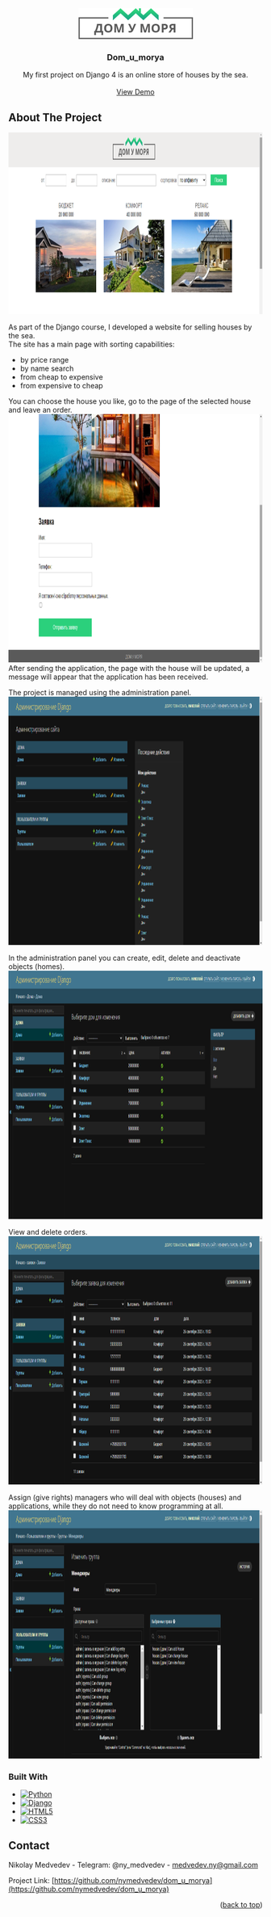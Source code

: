 <div align="center">
  <a href="https://github.com/nymedvedev/dom_u_morya.git">
    <img src="https://github.com/nymedvedev/dom_u_morya/blob/master/static/images/logo.png?raw=true" alt="Logo" width="227" height="61">
  </a>
  <h3 align="center">Dom_u_morya</h3>
  <p align="center">
    My first project on Django 4 is an online store of houses by the sea.
    <br />
    <br />
    <a href="https://99c9c44a9ba6.hosting.myjino.ru/">View Demo</a>
  </p>
</div>

<!-- ABOUT THE PROJECT -->
## About The Project

<img src="https://github.com/nymedvedev/dom_u_morya/blob/master/screenshot_of_project.png?raw=true" alt="Main page" width="1024" height="360">

As part of the Django course, I developed a website for selling houses by the sea.  
The site has a main page with sorting capabilities:
* by price range
* by name search
* from cheap to expensive
* from expensive to cheap
  
You can choose the house you like, go to the page of the selected house and leave an order.
<img src="https://github.com/nymedvedev/dom_u_morya/blob/master/screenshot_of_project_order.png?raw=true" alt="Object page" width="1024" height="492">
After sending the application, the page with the house will be updated, a message will appear that the application has been received.

The project is managed using the administration panel.
<img src="https://github.com/nymedvedev/dom_u_morya/blob/master/screenshot_of_project_admin.png?raw=true" alt="Object page" width="1024" height="492">

In the administration panel you can create, edit, delete and deactivate objects (homes).
<img src="https://github.com/nymedvedev/dom_u_morya/blob/master/screenshot_of_project_admin_houses.png?raw=true" alt="Object page" width="1024" height="492">

View and delete orders.
<img src="https://github.com/nymedvedev/dom_u_morya/blob/master/screenshot_of_project_admin_orders.png?raw=true" alt="Object page" width="1024" height="492">

Assign (give rights) managers who will deal with objects (houses) and applications, while they do not need to know programming at all.
<img src="https://github.com/nymedvedev/dom_u_morya/blob/master/screenshot_of_project_admin_manage.png?raw=true" alt="Object page" width="1024" height="492">


### Built With


* [![Python](https://img.shields.io/badge/python-3670A0?style=for-the-badge&logo=python&logoColor=ffdd54)][Python-url]
* [![Django](https://img.shields.io/badge/django-%23092E20.svg?style=for-the-badge&logo=django&logoColor=white)][Django-url]
* [![HTML5](https://img.shields.io/badge/html5-%23E34F26.svg?style=for-the-badge&logo=html5&logoColor=white)][HTML-url]
* [![CSS3](https://img.shields.io/badge/css3-%231572B6.svg?style=for-the-badge&logo=css3&logoColor=white)][CSS-url]


<!-- CONTACT -->
## Contact

Nikolay Medvedev - Telegram: @ny_medvedev - medvedev.ny@gmail.com

Project Link: [https://github.com/nymedvedev/dom_u_morya](https://github.com/nymedvedev/dom_u_morya)


[Python-url]: https://www.python.org
[Django-url]: https://www.djangoproject.com/
[HTML-url]: https://html.com/html5/
[CSS-url]: https://www.w3.org/Style/CSS/Overview.en.html

<p align="right">(<a href="#readme-top">back to top</a>)</p>
